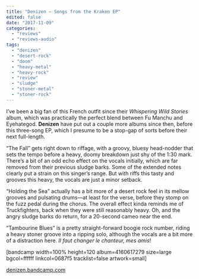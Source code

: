 ```yaml
---
title: "Denizen – Songs from the Kraken EP"
edited: false
date: "2017-11-09"
categories:
  - "reviews"
  - "reviews-audio"
tags:
  - "denizen"
  - "desert-rock"
  - "doom"
  - "heavy-metal"
  - "heavy-rock"
  - "review"
  - "sludge"
  - "stoner-metal"
  - "stoner-rock"
---
```


I’ve been a big fan of this French outfit since their _Whispering Wild Stories_ album, which was practically the perfect blend between Fu Manchu and Eyehategod. **Denizen** have put out a couple more albums since then, before this three-song EP, which I presume to be a stop-gap of sorts before their next full-length.

“The Fall” gets right down to riffage, with a groovy, bluesy head-nodder that sets the tempo before a heavy, doomy breakdown just shy of the 1:30 mark. There’s a bit of an odd echo effect on the vocals initially, which are far removed from their previous sludge barks. Some of the extended notes clearly put a strain on this singer’s range. But with riffs this tasty and grooves this heavy, the vocals are just a minor setback.

“Holding the Sea” actually has a bit more of a desert rock feel in its mellow grooves and pulsating drums—at least for the verse, before they stomp on the fuzz pedal during the chorus. The overall effect kinda reminds me of Truckfighters, back when they were still reasonably heavy. Oh, and the angry sludge barks do return, for a 20-second cameo near the end.

“Tambourine Blues” is a pretty straight-forward boogie rock number, riding a heavy stoner groove into a ripping solo, although the vocals are a bit more of a distraction here. _Il faut changer le chanteur, mes amis_!

\[bandcamp width=100% height=120 album=4160617279 size=large bgcol=ffffff linkcol=0687f5 tracklist=false artwork=small\]

[denizen.bandcamp.com](https://denizen.bandcamp.com/)
